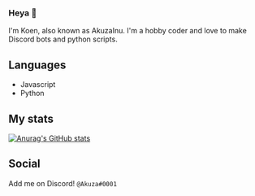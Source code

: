 ### Heya 👋
I'm Koen, also known as AkuzaInu. I'm a hobby coder and love to make Discord bots and python scripts.

## Languages
- Javascript
- Python

## My stats
[![Anurag's GitHub stats](https://github-readme-stats.vercel.app/api?username=Rinckk)](https://github.com/anuraghazra/github-readme-stats)

## Social
Add me on Discord! `@Akuza#0001`
